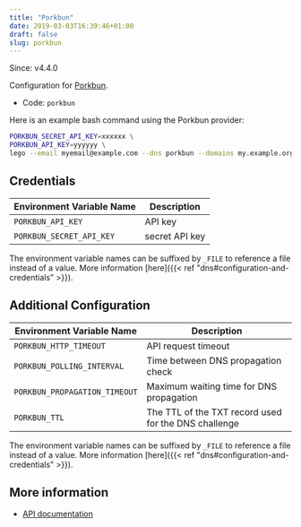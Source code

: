 ```yaml
---
title: "Porkbun"
date: 2019-03-03T16:39:46+01:00
draft: false
slug: porkbun
---
```


<!-- THIS DOCUMENTATION IS AUTO-GENERATED. PLEASE DO NOT EDIT. -->
<!-- providers/dns/porkbun/porkbun.toml -->
<!-- THIS DOCUMENTATION IS AUTO-GENERATED. PLEASE DO NOT EDIT. -->

Since: v4.4.0

Configuration for [Porkbun](https://porkbun.com/).


<!--more-->

- Code: `porkbun`

Here is an example bash command using the Porkbun provider:

```bash
PORKBUN_SECRET_API_KEY=xxxxxx \
PORKBUN_API_KEY=yyyyyy \
lego --email myemail@example.com --dns porkbun --domains my.example.org run
```




## Credentials

| Environment Variable Name | Description |
|-----------------------|-------------|
| `PORKBUN_API_KEY` | API key |
| `PORKBUN_SECRET_API_KEY` | secret API key |

The environment variable names can be suffixed by `_FILE` to reference a file instead of a value.
More information [here]({{< ref "dns#configuration-and-credentials" >}}).


## Additional Configuration

| Environment Variable Name | Description |
|--------------------------------|-------------|
| `PORKBUN_HTTP_TIMEOUT` | API request timeout |
| `PORKBUN_POLLING_INTERVAL` | Time between DNS propagation check |
| `PORKBUN_PROPAGATION_TIMEOUT` | Maximum waiting time for DNS propagation |
| `PORKBUN_TTL` | The TTL of the TXT record used for the DNS challenge |

The environment variable names can be suffixed by `_FILE` to reference a file instead of a value.
More information [here]({{< ref "dns#configuration-and-credentials" >}}).




## More information

- [API documentation](https://porkbun.com/api/json/v3/documentation)

<!-- THIS DOCUMENTATION IS AUTO-GENERATED. PLEASE DO NOT EDIT. -->
<!-- providers/dns/porkbun/porkbun.toml -->
<!-- THIS DOCUMENTATION IS AUTO-GENERATED. PLEASE DO NOT EDIT. -->
